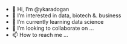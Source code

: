 - 👋 Hi, I’m @ykaradogan
- 👀 I’m interested in data, biotech &. business
- 🌱 I’m currently learning data science
- 💞️ I’m looking to collaborate on ...
- 📫 How to reach me ...

<!---
ykaradogan/ykaradogan is a ✨ special ✨ repository because its `README.md` (this file) appears on your GitHub profile.
You can click the Preview link to take a look at your changes.
--->
